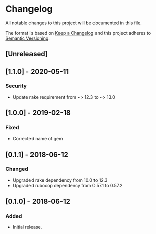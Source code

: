 # Changelog
All notable changes to this project will be documented in this file.

The format is based on [Keep a Changelog](http://keepachangelog.com/en/1.0.0/)
and this project adheres to [Semantic Versioning](http://semver.org/spec/v2.0.0.html).

## [Unreleased]

## [1.1.0] - 2020-05-11

### Security
- Update rake requirement from ~> 12.3 to ~> 13.0

## [1.0.0] - 2019-02-18

### Fixed
- Corrected name of gem

## [0.1.1] - 2018-06-12

### Changed
- Upgraded rake dependency from 10.0 to 12.3
- Upgraded rubocop dependency from 0.57.1 to 0.57.2

## [0.1.0] - 2018-06-12

### Added
- Initial release.
